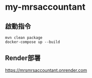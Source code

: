 # my-mrsaccountant

## 啟動指令
```shell
mvn clean package
docker-compose up --build
```

## Render部署

https://mrsmrsaccountant.onrender.com
